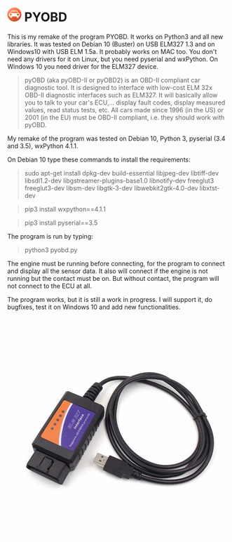 # ![PYOBD](/pyobd.gif) PYOBD 

This is my remake of the program PYOBD. It works on Python3 and all new libraries. It was tested on Debian 10 (Buster) on USB ELM327 1.3 and on Windows10 with USB ELM 1.5a. It probably works on MAC too. You don't need any drivers for it on Linux, but you need pyserial and wxPython. On Windows 10 you need driver for the ELM327 device.

> pyOBD (aka pyOBD-II or pyOBD2) is an OBD-II compliant car diagnostic tool. It is designed to interface with low-cost ELM 32x OBD-II diagnostic interfaces such as ELM327. It will basically allow you to talk to your car's ECU,... display fault codes, display measured values, read status tests, etc. All cars made since 1996 (in the US) or 2001 (in the EU) must be OBD-II compliant, i.e. they should work with pyOBD.

My remake of the program was tested on Debian 10, Python 3, pyserial (3.4 and 3.5), wxPython 4.1.1.

On Debian 10 type these commands to install the requirements:

> sudo apt-get install dpkg-dev build-essential libjpeg-dev libtiff-dev libsdl1.2-dev libgstreamer-plugins-base1.0 libnotify-dev freeglut3 freeglut3-dev libsm-dev libgtk-3-dev libwebkit2gtk-4.0-dev libxtst-dev

> pip3 install wxpython==4.1.1

> pip3 install pyserial==3.5

The program is run by typing: 
> python3 pyobd.py

The engine must be running before connecting, for the program to connect and display all the sensor data. It also will connect if the engine is not running but the contact must be on. But without contact, the program will not connect to the ECU at all.

The program works, but it is still a work in progress. I will support it, do bugfixes, test it on Windows 10 and add new functionalities.

![ELM327](/elm327.jpg)
